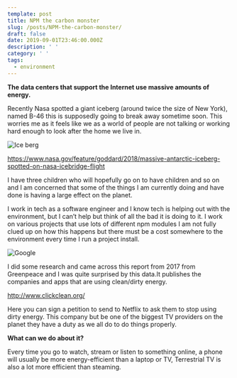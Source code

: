 ```yaml
---
template: post
title: NPM the carbon monster
slug: /posts/NPM-the-carbon-monster/
draft: false
date: 2019-09-01T23:46:00.000Z
description: ' '
category: ' '
tags:
  - environment
---
```

**The data centers that support the Internet use massive amounts of energy.**

Recently Nasa spotted a giant iceberg (around twice the size of New York), named B-46 this is supposedly going to break away sometime soon. This worries me as it feels like we as a world of people are not talking or working hard enough to look after the home we live in.

![Ice berg](/media/iceberg-1338194-639x424.jpg "Ice berg")

<https://www.nasa.gov/feature/goddard/2018/massive-antarctic-iceberg-spotted-on-nasa-icebridge-flight>

I have three children who will hopefully go on to have children and so on and I am concerned that some of the things I am currently doing and have done is having a large effect on the planet. 

I work in tech as a software engineer and I know tech is helping out with the environment, but I can’t help but think of all the bad it is doing to it. I work on various projects that use lots of different npm modules I am not fully clued up on how this happens but there must be a cost somewhere to the environment every time I run a project install. 

![Google](/media/free-image-for-your-seo-blog-or-web-marketing-website-1636057-639x426.jpg "Google")

I did some research and came across this report from 2017 from Greenpeace and I was quite surprised by this data.It publishes the companies and apps that are using clean/dirty energy.

<http://www.clickclean.org/>

Here you can sign a petition to send to Netflix to ask them to stop using dirty energy. This company but be one of the biggest TV providers on the planet they have a duty as we all do to do things properly. 

**What can we do about it?**

Every time you go to watch, stream or listen to something online, a phone will usually be more energy-efficient than a laptop or TV,  Terrestrial TV is also a lot more efficient than steaming.

